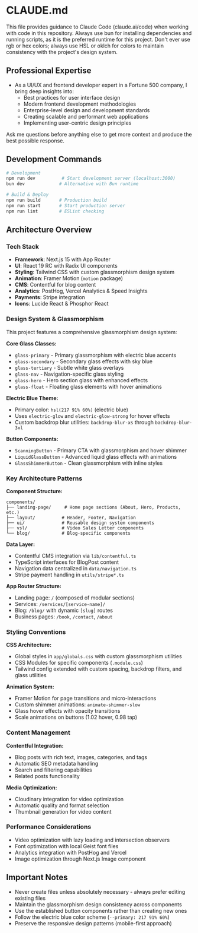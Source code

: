 # CLAUDE.md

This file provides guidance to Claude Code (claude.ai/code) when working with code in this repository.
Always use bun for installing dependencies and running scripts, as it is the preferred runtime for this project.
Don't ever use rgb or hex colors; always use HSL or oklch for colors to maintain consistency with the project's design system.

## Professional Expertise

- As a UI/UX and frontend developer expert in a Fortune 500 company, I bring deep insights into:
  - Best practices for user interface design
  - Modern frontend development methodologies
  - Enterprise-level design and development standards
  - Creating scalable and performant web applications
  - Implementing user-centric design principles

Ask me questions before anything else to get more context and produce the best possible response.

## Development Commands

```bash
# Development
npm run dev          # Start development server (localhost:3000)
bun dev             # Alternative with Bun runtime

# Build & Deploy  
npm run build       # Production build
npm run start       # Start production server
npm run lint        # ESLint checking
```

## Architecture Overview

### Tech Stack
- **Framework**: Next.js 15 with App Router
- **UI**: React 19 RC with Radix UI components
- **Styling**: Tailwind CSS with custom glassmorphism design system
- **Animation**: Framer Motion (`motion` package)
- **CMS**: Contentful for blog content
- **Analytics**: PostHog, Vercel Analytics & Speed Insights
- **Payments**: Stripe integration
- **Icons**: Lucide React & Phosphor React

### Design System & Glassmorphism

This project features a comprehensive glassmorphism design system:

**Core Glass Classes:**
- `glass-primary` - Primary glassmorphism with electric blue accents
- `glass-secondary` - Secondary glass effects with sky blue
- `glass-tertiary` - Subtle white glass overlays
- `glass-nav` - Navigation-specific glass styling
- `glass-hero` - Hero section glass with enhanced effects
- `glass-float` - Floating glass elements with hover animations

**Electric Blue Theme:**
- Primary color: `hsl(217 91% 60%)` (electric blue)
- Uses `electric-glow` and `electric-glow-strong` for hover effects
- Custom backdrop blur utilities: `backdrop-blur-xs` through `backdrop-blur-3xl`

**Button Components:**
- `ScanningButton` - Primary CTA with glassmorphism and hover shimmer
- `LiquidGlassButton` - Advanced liquid glass effects with animations
- `GlassShimmerButton` - Clean glassmorphism with inline styles

### Key Architecture Patterns

**Component Structure:**
```
components/
├── landing-page/     # Home page sections (About, Hero, Products, etc.)
├── layout/          # Header, Footer, Navigation
├── ui/              # Reusable design system components
├── vsl/             # Video Sales Letter components
└── blog/            # Blog-specific components
```

**Data Layer:**
- Contentful CMS integration via `lib/contentful.ts`
- TypeScript interfaces for BlogPost content
- Navigation data centralized in `data/navigation.ts`
- Stripe payment handling in `utils/stripe*.ts`

**App Router Structure:**
- Landing page: `/` (composed of modular sections)
- Services: `/services/[service-name]/`
- Blog: `/blog/` with dynamic `[slug]` routes
- Business pages: `/book`, `/contact`, `/about`

### Styling Conventions

**CSS Architecture:**
- Global styles in `app/globals.css` with custom glassmorphism utilities
- CSS Modules for specific components (`.module.css`)
- Tailwind config extended with custom spacing, backdrop filters, and glass utilities

**Animation System:**
- Framer Motion for page transitions and micro-interactions
- Custom shimmer animations: `animate-shimmer-slow`
- Glass hover effects with opacity transitions
- Scale animations on buttons (1.02 hover, 0.98 tap)

### Content Management

**Contentful Integration:**
- Blog posts with rich text, images, categories, and tags
- Automatic SEO metadata handling
- Search and filtering capabilities
- Related posts functionality

**Media Optimization:**
- Cloudinary integration for video optimization
- Automatic quality and format selection
- Thumbnail generation for video content

### Performance Considerations

- Video optimization with lazy loading and intersection observers
- Font optimization with local Geist font files
- Analytics integration with PostHog and Vercel
- Image optimization through Next.js Image component

## Important Notes

- Never create files unless absolutely necessary - always prefer editing existing files
- Maintain the glassmorphism design consistency across components
- Use the established button components rather than creating new ones
- Follow the electric blue color scheme (`--primary: 217 91% 60%`)
- Preserve the responsive design patterns (mobile-first approach)
